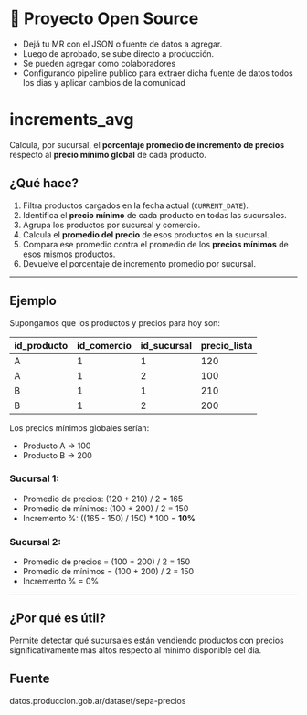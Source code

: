 # 🧩 Proyecto Open Source  
- Dejá tu MR con el JSON o fuente de datos a agregar.  
- Luego de aprobado, se sube directo a producción.
- Se pueden agregar como colaboradores
- Configurando pipeline publico para extraer dicha fuente de datos todos los dias y aplicar cambios de la comunidad
  
# increments_avg

Calcula, por sucursal, el **porcentaje promedio de incremento de precios** respecto al **precio mínimo global** de cada producto.

## ¿Qué hace?

1. Filtra productos cargados en la fecha actual (`CURRENT_DATE`).
2. Identifica el **precio mínimo** de cada producto en todas las sucursales.
3. Agrupa los productos por sucursal y comercio.
4. Calcula el **promedio del precio** de esos productos en la sucursal.
5. Compara ese promedio contra el promedio de los **precios mínimos** de esos mismos productos.
6. Devuelve el porcentaje de incremento promedio por sucursal.

---

## Ejemplo

Supongamos que los productos y precios para hoy son:

| id_producto | id_comercio | id_sucursal | precio_lista |
|-------------|-------------|-------------|--------------|
| A           | 1           | 1           | 120          |
| A           | 1           | 2           | 100          |
| B           | 1           | 1           | 210          |
| B           | 1           | 2           | 200          |

Los precios mínimos globales serían:

- Producto A → 100  
- Producto B → 200

### Sucursal 1:
- Promedio de precios: (120 + 210) / 2 = 165  
- Promedio de mínimos: (100 + 200) / 2 = 150  
- Incremento %: ((165 - 150) / 150) * 100 = **10%**

### Sucursal 2:
- Promedio de precios = (100 + 200) / 2 = 150  
- Promedio de mínimos = (100 + 200) / 2 = 150  
- Incremento % = 0%

---

## ¿Por qué es útil?

Permite detectar qué sucursales están vendiendo productos con precios significativamente más altos respecto al mínimo disponible del día.


## Fuente
datos.produccion.gob.ar/dataset/sepa-precios
